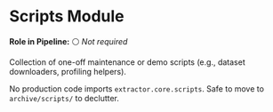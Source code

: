 # Scripts Module

**Role in Pipeline:** ⚪ *Not required*

Collection of one-off maintenance or demo scripts (e.g., dataset downloaders, profiling helpers).

No production code imports `extractor.core.scripts`. Safe to move to `archive/scripts/` to declutter.
